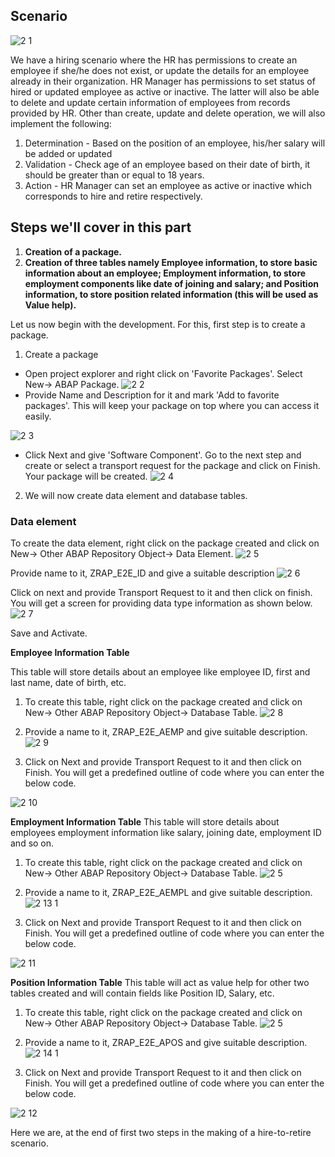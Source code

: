 ## Scenario

![2 1](https://user-images.githubusercontent.com/82094951/141241872-545a6474-8c35-4a82-829e-7f47aef2c705.jpg)

We have a hiring scenario where the HR has permissions to create an employee if she/he does not exist, or update the details for an employee already in their organization. HR Manager has permissions to set status of hired or updated employee as active or inactive. The latter will also be able to delete and update certain information of employees from records provided by HR.
Other than create, update and delete operation, we will also implement the following:
1. Determination - Based on the position of an employee, his/her salary will be added or updated
2. Validation - Check age of an employee based on their date of birth, it should be greater than or equal to 18 years.
3. Action - HR Manager can set an employee as active or inactive which corresponds to hire and retire respectively.

## Steps we'll cover in this part
1. **Creation of a package.**
2. **Creation of three tables namely Employee information, to store basic information about an employee; Employment information, to store employment components like date of joining and salary; and Position information, to store position related information (this will be used as Value help).**

Let us now begin with the development. For this, first step is to create a package. 
1. Create a package
- Open project explorer and right click on 'Favorite Packages'. Select New→ ABAP Package.
![2 2](https://user-images.githubusercontent.com/82094951/141242079-155c7779-940a-49e5-bcfa-d139f0a9439e.jpg)
- Provide Name and Description for it and mark 'Add to favorite packages'. This will keep your package on top where you can access it easily.

![2 3](https://user-images.githubusercontent.com/82094951/141242158-9640dc8f-6efb-48df-a300-e8a9ac259481.jpg)

- Click Next and give 'Software Component'. Go to the next step and create or select a transport request for the package and click on Finish. Your package will be created.
![2 4](https://user-images.githubusercontent.com/82094951/141242250-f95046ae-7628-4d19-a78d-4d554e6ee0db.jpg)

2. We will now create data element and database tables.

### Data element
To create the data element, right click on the package created and click on New→ Other ABAP Repository Object→ Data Element.
![2 5](https://user-images.githubusercontent.com/82094951/141242370-5ed860d6-049f-418e-94dc-8506932f57f9.jpg)

Provide name to it, ZRAP_E2E_ID and give a suitable description
![2 6](https://user-images.githubusercontent.com/82094951/141242520-32a75d51-a061-429a-9317-c9dc864e84cc.jpg)

Click on next and provide Transport Request to it and then click on finish. You will get a screen for providing data type information as shown below.
![2 7](https://user-images.githubusercontent.com/82094951/141242602-0860e2f1-5a25-42fb-b30c-a2178051c8b1.jpg)

Save and Activate.

**Employee Information Table**

This table will store details about an employee like employee ID, first and last name, date of birth, etc. 
1. To create this table, right click on the package created and click on New→ Other ABAP Repository Object→ Database Table.
![2 8](https://user-images.githubusercontent.com/82094951/141242665-ececd60c-e95b-4c4a-8b08-ae3b10ee3114.jpg)

2. Provide a name to it, ZRAP_E2E_AEMP and give suitable description. 
![2 9](https://user-images.githubusercontent.com/82094951/141242684-431da2b7-1a91-42d1-a19d-5a882490a6c6.jpg)

3. Click on Next and provide Transport Request to it and then click on Finish. You will get a predefined outline of code where you can enter the below code.

![2 10](https://user-images.githubusercontent.com/82094951/141242718-6072e6d3-8f62-424e-b42a-57ae01acb179.jpg)

**Employment Information Table**
This table will store details about employees employment information like salary, joining date, employment ID and so on.
1. To create this table, right click on the package created and click on New→ Other ABAP Repository Object→ Database Table.
![2 5](https://user-images.githubusercontent.com/82094951/141243106-5ace046c-3cd9-46f7-a951-0998b1e7d02f.jpg)


2. Provide a name to it, ZRAP_E2E_AEMPL and give suitable description.
![2 13 1](https://user-images.githubusercontent.com/82094951/141244431-7d5f5244-f60c-4288-bf54-9fd143e1a840.jpg)

3. Click on Next and provide Transport Request to it and then click on Finish. You will get a predefined outline of code where you can enter the below code.

![2 11](https://user-images.githubusercontent.com/82094951/141243832-21387ea7-5ded-4d1e-a2d3-97e5d8058f8d.jpg)

**Position Information Table**
This table will act as value help for other two tables created and will contain fields like Position ID, Salary, etc.
1. To create this table, right click on the package created and click on New→ Other ABAP Repository Object→ Database Table.
![2 5](https://user-images.githubusercontent.com/82094951/141243887-215b3285-f05d-4592-bb6b-7348666c4e3a.jpg)

2. Provide a name to it, ZRAP_E2E_APOS and give suitable description.
![2 14 1](https://user-images.githubusercontent.com/82094951/141244523-d5e515b5-bb98-4ab5-a3af-cd10146b0a39.jpg)

3. Click on Next and provide Transport Request to it and then click on Finish. You will get a predefined outline of code where you can enter the below code. 

![2 12](https://user-images.githubusercontent.com/82094951/141244136-91cf0adb-f801-47b6-bc51-9c5b670eec94.jpg)


Here we are, at the end of first two steps in the making of a hire-to-retire scenario.
